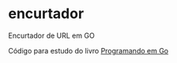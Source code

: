 # encurtador
Encurtador de URL em GO

Código para estudo do livro [Programando em Go]("http://www.casadocodigo.com.br/products/livro-google-go")

